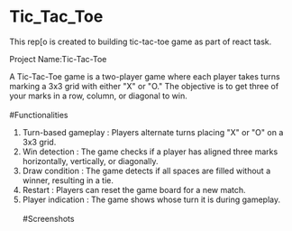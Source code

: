 # Tic_Tac_Toe
This rep[o is created to building tic-tac-toe game as  part of react task.

Project Name:Tic-Tac-Toe

A Tic-Tac-Toe game is a two-player game where each player takes turns marking a 3x3 grid with either "X" or "O." The objective is to get three of your marks in a row, column, or diagonal to win.
<br/><br/>
#Functionalities<br/>
1. Turn-based gameplay : Players alternate turns placing "X" or "O" on a 3x3 grid.
2. Win detection : The game checks if a player has aligned three marks horizontally, vertically, or diagonally.
3. Draw condition : The game detects if all spaces are filled without a winner, resulting in a tie.
4. Restart : Players can reset the game board for a new match.
5. Player indication : The game shows whose turn it is during gameplay.
<br/><br/>
#Screenshots<br/>

